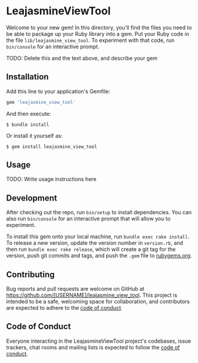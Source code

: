 # LeajasmineViewTool

Welcome to your new gem! In this directory, you'll find the files you need to be able to package up your Ruby library into a gem. Put your Ruby code in the file `lib/leajasmine_view_tool`. To experiment with that code, run `bin/console` for an interactive prompt.

TODO: Delete this and the text above, and describe your gem

## Installation

Add this line to your application's Gemfile:

```ruby
gem 'leajasmine_view_tool'
```

And then execute:

    $ bundle install

Or install it yourself as:

    $ gem install leajasmine_view_tool

## Usage

TODO: Write usage instructions here

## Development

After checking out the repo, run `bin/setup` to install dependencies. You can also run `bin/console` for an interactive prompt that will allow you to experiment.

To install this gem onto your local machine, run `bundle exec rake install`. To release a new version, update the version number in `version.rb`, and then run `bundle exec rake release`, which will create a git tag for the version, push git commits and tags, and push the `.gem` file to [rubygems.org](https://rubygems.org).

## Contributing

Bug reports and pull requests are welcome on GitHub at https://github.com/[USERNAME]/leajasmine_view_tool. This project is intended to be a safe, welcoming space for collaboration, and contributors are expected to adhere to the [code of conduct](https://github.com/[USERNAME]/leajasmine_view_tool/blob/master/CODE_OF_CONDUCT.md).


## Code of Conduct

Everyone interacting in the LeajasmineViewTool project's codebases, issue trackers, chat rooms and mailing lists is expected to follow the [code of conduct](https://github.com/[USERNAME]/leajasmine_view_tool/blob/master/CODE_OF_CONDUCT.md).
